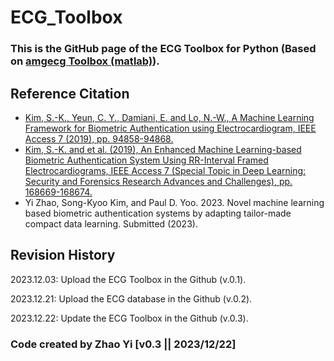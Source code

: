 # ECG_Toolbox
### This is the GitHub page of the ECG Toolbox for Python (Based on [amgecg Toolbox (matlab)](https://github.com/amangkim/amgecg_toolbox?tab=readme-ov-file#youtube-demo-httpsyoutubetexym7gzz3c)).

## Reference Citation
   - [Kim, S.-K., Yeun, C. Y., Damiani, E. and Lo, N.-W., A Machine Learning Framework for Biometric Authentication using Electrocardiogram, IEEE Access 7 (2019), pp. 94858-94868.](https://ieeexplore.ieee.org/document/8756039)
   - [Kim, S.-K. and et al. (2019), An Enhanced Machine Learning-based Biometric Authentication System Using RR-Interval Framed Electrocardiograms, IEEE Access 7 (Special Topic in Deep Learning: Security and Forensics Research Advances and Challenges), pp. 168669-168674.](https://ieeexplore.ieee.org/document/8907884)
   - Yi Zhao, Song-Kyoo Kim, and Paul D. Yoo. 2023. Novel machine learning based biometric authentication systems by adapting tailor-made compact data learning. Submitted (2023).
     
## Revision History

2023.12.03: Upload the ECG Toolbox in the Github (v.0.1).

2023.12.21: Upload the ECG database in the Github (v.0.2).

2023.12.22: Update the ECG Toolbox in the Github (v.0.3).



### Code created by Zhao Yi [v0.3 || 2023/12/22]
